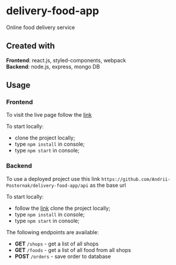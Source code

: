 # delivery-food-app

Online food delivery service

## Created with

**Frontend**: react.js, styled-components, webpack  
**Backend**: node.js, express, mongo DB

## Usage

### Frontend

To visit the live page follow the
[link](https://github.com/Andrii-Posternak/delivery-food-app)

To start locally:

- clone the project locally;
- type `npm install` in console;
- type `npm start` in console;

### Backend

To use a deployed project use this link
`https://github.com/Andrii-Posternak/delivery-food-app/api` as the base url

To start locally:

- follow the [link](https://github.com/Andrii-Posternak/delivery-food-app) clone
  the project locally;
- type `npm install` in console;
- type `npm start` in console;

The following endpoints are available:

- **GET** `/shops` - get a list of all shops
- **GET** `/foods` - get a list of all food from all shops
- **POST** `/orders` - save order to database
